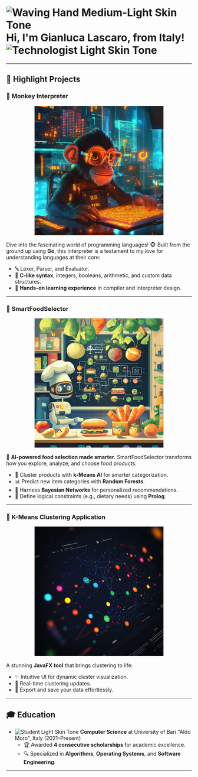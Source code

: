 # **<img src="https://raw.githubusercontent.com/Tarikul-Islam-Anik/Animated-Fluent-Emojis/master/Emojis/Hand%20gestures/Waving%20Hand%20Medium-Light%20Skin%20Tone.png" alt="Waving Hand Medium-Light Skin Tone" width="40" height="40" /> Hi, I'm Gianluca Lascaro, from Italy! <img src="https://raw.githubusercontent.com/Tarikul-Islam-Anik/Animated-Fluent-Emojis/master/Emojis/People%20with%20professions/Technologist%20Light%20Skin%20Tone.png" alt="Technologist Light Skin Tone" width="40" height="40" />**  


---

## 🚀 **Highlight Projects**

### 🐒 **Monkey Interpreter**

<div align="center">
  <img src="https://github.com/byluca/monkey-interpreter/blob/main/monkeyinterpreter.png" alt="Monkey Interpreter Logo" width="350" height="350">
</div>

Dive into the fascinating world of programming languages! 🐵 Built from the ground up using **Go**, this interpreter is a testament to my love for understanding languages at their core:
- 🔤 Lexer, Parser, and Evaluator.
- 🧮 **C-like syntax**, integers, booleans, arithmetic, and custom data structures.
- 🌟 **Hands-on learning experience** in compiler and interpreter design.

---

### 🥗 **SmartFoodSelector**

<div align="center">
  <img src="https://github.com/byluca/SmartFoodSelector/blob/main/food.png" alt="SmartFoodSelector Logo" width="350" height="350">
</div>

🍴 **AI-powered food selection made smarter.** SmartFoodSelector transforms how you explore, analyze, and choose food products:
- 🤖 Cluster products with **k-Means AI** for smarter categorization.  
- 📊 Predict new item categories with **Random Forests**.  
- 🔮 Harness **Bayesian Networks** for personalized recommendations.  
- 🧩 Define logical constraints (e.g., dietary needs) using **Prolog**.

---

### 🌟 **K-Means Clustering Application**

<div align="center">
  <img src="https://github.com/byluca/K-Means-Clustering-Application/blob/main/cluster.png" alt="K-Means Clustering Logo" width="350" height="350">
</div>

A stunning **JavaFX tool** that brings clustering to life:
- ✨ Intuitive UI for dynamic cluster visualization.  
- 🚀 Real-time clustering updates.  
- 📂 Export and save your data effortlessly.

---

## 🎓 **Education**

- <img src="https://raw.githubusercontent.com/Tarikul-Islam-Anik/Animated-Fluent-Emojis/master/Emojis/People%20with%20professions/Student%20Light%20Skin%20Tone.png" alt="Student Light Skin Tone" width="25" height="25" /> **Computer Science** at University of Bari "Aldo Moro", Italy (2021–Present)  
  - 🏆 Awarded **4 consecutive scholarships** for academic excellence.  
  - 🔍 Specialized in **Algorithms**, **Operating Systems**, and **Software Engineering**.

---
